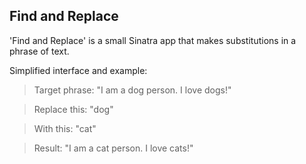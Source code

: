 ## Find and Replace

'Find and Replace' is a small Sinatra app that makes substitutions in a phrase of text.

Simplified interface and example:

>Target phrase: "I am a dog person. I love dogs!"

>Replace this: "dog"

>With this: "cat"

>Result: "I am a cat person. I love cats!"
